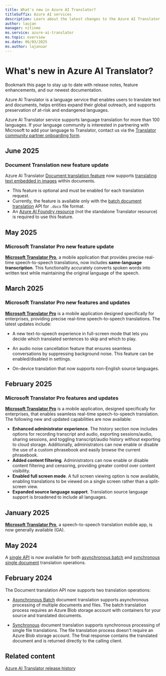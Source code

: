 ```yaml
---
title: What's new in Azure AI Translator?
titleSuffix: Azure AI services
description: Learn about the latest changes to the Azure AI Translator Service API.
author: laujan
manager: nitinme
ms.service: azure-ai-translator
ms.topic: overview
ms.date: 06/03/2025
ms.author: lajanuar
---
```

<!-- markdownlint-disable MD024 -->
<!-- markdownlint-disable MD036 -->
<!-- markdownlint-disable MD001 -->

# What's new in Azure AI Translator?

Bookmark this page to stay up to date with release notes, feature enhancements, and our newest documentation.

Azure AI Translator is a language service that enables users to translate text and documents, helps entities expand their global outreach, and supports preservation of at-risk and endangered languages. 

Azure AI Translator service supports language translation for more than 100 languages. If your language community is interested in partnering with Microsoft to add your language to Translator, contact us via the [Translator community partner onboarding form](https://forms.office.com/pages/responsepage.aspx?id=v4j5cvGGr0GRqy180BHbR-riVR3Xj0tOnIRdZOALbM9UOU1aMlNaWFJOOE5YODhRR1FWVzY0QzU1OS4u).

## June 2025

### Document Translation new feature update

Azure AI Translator [Document translation feature](document-translation/overview.md#batch-key-features) now supports [translating text embedded in images](document-translation/how-to-guides/use-rest-api-programmatically.md#translate-text-embedded-in-images-within-documents-) within documents.

* This feature is optional and must be enabled for each translation request.
* Currently, the feature is available only with the [batch document translation](document-translation/how-to-guides/use-rest-api-programmatically.md#translate-text-embedded-within-images-in-a-document-) API for `.docx` file format.
* An [Azure AI Foundry resource](https://portal.azure.com/?Microsoft_Azure_PIMCommon=true#create/Microsoft.CognitiveServicesAIFoundry) (not the standalone Translator resource) is required to use this feature.

## May 2025

### Microsoft Translator Pro new feature update

[**Microsoft Translator Pro**](translator-pro/overview.md), a mobile application that provides precise real-time speech-to-speech translations, now includes **same-language transcription**. This functionality accurately converts spoken words into written text while maintaining the original language of the speech.

## March 2025

### Microsoft Translator Pro new features and updates

[**Microsoft Translator Pro**](translator-pro/overview.md) is a mobile application designed specifically for enterprises, providing precise real-time speech-to-speech translations. The latest updates include:

  * A new text-to-speech experience in full-screen mode that lets you decide which translated sentences to skip and which to play.

  * An audio noise cancellation feature that ensures seamless conversations by suppressing background noise. This feature can be enabled/disabled in settings.

  * On-device translation that now supports non-English source languages.


## February 2025

### Microsoft Translator Pro features and updates

[**Microsoft Translator Pro**](translator-pro/overview.md) is a mobile application, designed specifically for enterprises, that enables seamless real-time speech-to-speech translation. The following new and updated capabilities are now available:

* **Enhanced administrator experience**. The history section now includes options for recording transcript and audio, exporting sessions/audio, sharing sessions, and toggling transcript/audio history without exporting to cloud storage. Additionally, administrators can now enable or disable the use of a custom phrasebook and easily browse the current phrasebook.
* **Added content filtering**. Administrators can now enable or disable content filtering and censoring, providing greater control over content visibility.
* **Enabled full screen mode**. A full screen viewing option is now available, enabling translations to be viewed on a single screen rather than a split-screen view.
* **Expanded source language support**. Translation source language support is broadened to include all languages.

## January 2025

[**Microsoft Translator Pro**](translator-pro/overview.md), a speech-to-speech translation mobile app, is now generally available (GA).

## May 2024

A [single API](document-translation/reference/rest-api-guide.md) is now available for both [asynchronous batch](document-translation/overview.md#asynchronous-batch-translation) and [synchronous single document](document-translation/overview.md#synchronous-translation) translation operations.

## February 2024

The Document translation API now supports two translation operations:

* [Asynchronous Batch](document-translation/overview.md#asynchronous-batch-translation) document translation supports asynchronous processing of multiple documents and files. The batch translation process requires an Azure Blob storage account with containers for your source and translated documents.

* [Synchronous](document-translation/overview.md#synchronous-translation) document translation supports synchronous processing of single file translations. The file translation process doesn't require an Azure Blob storage account. The final response contains the translated document and is returned directly to the calling client.

## Related content

[Azure AI Translator release history](release-history.md)

